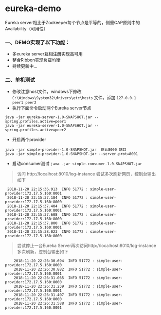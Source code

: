 # eureka-demo
Eureka server相比于Zookeeper每个节点是平等的，侧重CAP原则中的Availability（可用性）
### 一、DEMO实现了以下功能：
 * 多eureka server互相注册实现高可用
 * 整合Ribbon实现负载均衡
 * 持续更新中...
 
### 二、单机测试
  + 修改注意host文件，windows下修改`C:\Windows\System32\drivers\etc\hosts` 文件，添加 `127.0.0.1       peer1 peer2`
  + 执行下面命令启动两个Eureka server节点 
  ```
  java -jar eureka-server-1.0-SNAPSHOT.jar --spring.profiles.active=peer1 
  java -jar eureka-server-1.0-SNAPSHOT.jar --spring.profiles.active=peer2
  ```
  + 开启两个provider
  ```
  java -jar simple-provider-1.0-SNAPSHOT.jar  默认8000 端口
  java -jar simple-provider-1.0-SNAPSHOT.jar --server.prot=8001 
  ```
  + 启动consumer测试
  `java -jar simple-consumer-1.0-SNAPSHOT.jar  `
  > 访问 http://localhost:8010/log-instance 尝试多次刷新网页，控制台输出如下
  ``` 
   2018-11-20 22:15:36.913  INFO 51772 : simple-user-provider:172.17.5.160:8001
   2018-11-20 22:15:37.184  INFO 51772 : simple-user-provider:172.17.5.160:8000
   2018-11-20 22:15:37.404  INFO 51772 : simple-user-provider:172.17.5.160:8001
   2018-11-20 22:15:37.608  INFO 51772 : simple-user-provider:172.17.5.160:8000
   2018-11-20 22:15:37.800  INFO 51772 : simple-user-provider:172.17.5.160:8001
   2018-11-20 22:15:38.023  INFO 51772 : simple-user-provider:172.17.5.160:8000
```
 > 尝试停止一台Eureka Server再次访问http://localhost:8010/log-instance 多次刷新，控制台输出如下
``` 
    2018-11-20 22:26:30.694  INFO 51772 : simple-user-provider:172.17.5.160:8000
    2018-11-20 22:26:30.882  INFO 51772 : simple-user-provider:172.17.5.160:8001
    2018-11-20 22:26:31.065  INFO 51772 : simple-user-provider:172.17.5.160:8000
    2018-11-20 22:26:31.239  INFO 51772 : simple-user-provider:172.17.5.160:8001
    2018-11-20 22:26:31.407  INFO 51772 : simple-user-provider:172.17.5.160:8000
    2018-11-20 22:26:31.588  INFO 51772 : simple-user-provider:172.17.5.160:8001
```
 
 
 
  
